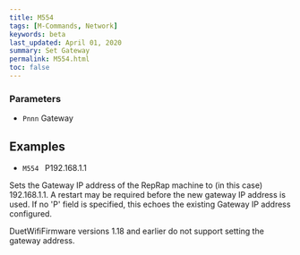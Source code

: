 ```yaml
---
title: M554
tags: [M-Commands, Network] 
keywords: beta 
last_updated: April 01, 2020 
summary: Set Gateway 
permalink: M554.html
toc: false 
---
```



### Parameters

* `Pnnn` Gateway

## Examples

* ` M554  ` P192.168.1.1

Sets the Gateway IP address of the RepRap machine to (in this case) 192.168.1.1. A restart may be required before the new gateway IP address is used. If no 'P' field is specified, this echoes the existing Gateway IP address configured.

DuetWifiFirmware versions 1.18 and earlier do not support setting the gateway address.

